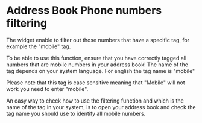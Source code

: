 # Address Book Phone numbers filtering #

The widget enable to filter out those numbers that have a specific tag, for example the "mobile" tag.

To be able to use this function, ensure that you have correctly tagged all numbers that are mobile numbers in your address book!
The name of the tag depends on your system language. For english the tag name is "mobile"

Please note that this tag is case sensitive meaning that  "Mobile" will not work you need to enter "mobile".

An easy way to check how to use the filtering function and which is the name of the tag in your system, is to open your address book and check the tag name you should use to identify all mobile numbers.